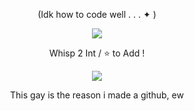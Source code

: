 
<p align="center">
(Idk how to code well  . . . ✦ )


<p align="center">
<b=°࿐ // Loading . .. [ After Dark ]>



<p align="center">
 <image src=https://i.pinimg.com/564x/48/d3/5f/48d35f19467e29b9f146cc8e838aacbd.jpg>
 </p>



<p align="center">
Whisp 2 Int / ⭐ to Add !
<br>

<p align="center">
 <image src=https://cdn.discordapp.com/attachments/1127712535869653144/1203888856793878559/image.png?ex=65d2bbde&is=65c046de&hm=b11aa036851060f66ca01d05fdad2bebbd837318669726fe0f1037f0c50ebc1b&>
<p align="center">
This gay is the reason i made a github, ew
